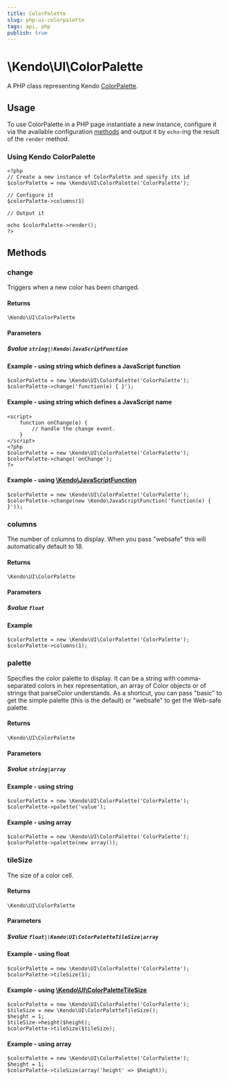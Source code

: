 ```yaml
---
title: ColorPalette
slug: php-ui-colorpalette
tags: api, php
publish: true
---
```


# \Kendo\UI\ColorPalette

A PHP class representing Kendo [ColorPalette](/api/web/colorpalette).


## Usage

To use ColorPalette in a PHP page instantiate a new instance, configure it via the available
configuration [methods](#methods) and output it by `echo`-ing the result of the `render` method.

### Using Kendo ColorPalette

    <?php
    // Create a new instance of ColorPalette and specify its id
    $colorPalette = new \Kendo\UI\ColorPalette('ColorPalette');

    // Configure it
    $colorPalette->columns(1)

    // Output it

    echo $colorPalette->render();
    ?>


## Methods

### change
Triggers when a new color has been changed.

#### Returns
`\Kendo\UI\ColorPalette`

#### Parameters

##### $value `string|\Kendo\JavaScriptFunction`

#### Example - using string which defines a JavaScript function

    $colorPalette = new \Kendo\UI\ColorPalette('ColorPalette');
    $colorPalette->change('function(e) { }');

#### Example - using string which defines a JavaScript name
    <script>
        function onChange(e) {
            // handle the change event.
        }
    </script>
    <?php
    $colorPalette = new \Kendo\UI\ColorPalette('ColorPalette');
    $colorPalette->change('onChange');
    ?>

#### Example - using [\Kendo\JavaScriptFunction](/api/wrappers/php/kendo/javascriptfunction)

    $colorPalette = new \Kendo\UI\ColorPalette('ColorPalette');
    $colorPalette->change(new \Kendo\JavaScriptFunction('function(e) { }'));

### columns
The number of columns to display.  When you pass "websafe" this will
automatically default to 18.

#### Returns
`\Kendo\UI\ColorPalette`

#### Parameters

##### $value `float`



#### Example 
    $colorPalette = new \Kendo\UI\ColorPalette('ColorPalette');
    $colorPalette->columns(1);

### palette
Specifies the color palette to display.  It can be a string with
comma-separated colors in hex representation, an array of Color
objects or of strings that parseColor understands.  As a shortcut,
you can pass "basic" to get the simple palette (this is the default)
or "websafe" to get the Web-safe palette.

#### Returns
`\Kendo\UI\ColorPalette`

#### Parameters

##### $value `string|array`



#### Example  - using string
    $colorPalette = new \Kendo\UI\ColorPalette('ColorPalette');
    $colorPalette->palette('value');

#### Example  - using array
    $colorPalette = new \Kendo\UI\ColorPalette('ColorPalette');
    $colorPalette->palette(new array());

### tileSize

The size of a color cell.

#### Returns
`\Kendo\UI\ColorPalette`

#### Parameters

##### $value `float|\Kendo\UI\ColorPaletteTileSize|array`




#### Example  - using float
    $colorPalette = new \Kendo\UI\ColorPalette('ColorPalette');
    $colorPalette->tileSize(1);


#### Example - using [\Kendo\UI\ColorPaletteTileSize](/api/wrappers/php/kendo/ui/colorpalettetilesize)

    $colorPalette = new \Kendo\UI\ColorPalette('ColorPalette');
    $tileSize = new \Kendo\UI\ColorPaletteTileSize();
    $height = 1;
    $tileSize->height($height);
    $colorPalette->tileSize($tileSize);

#### Example - using array

    $colorPalette = new \Kendo\UI\ColorPalette('ColorPalette');
    $height = 1;
    $colorPalette->tileSize(array('height' => $height));

